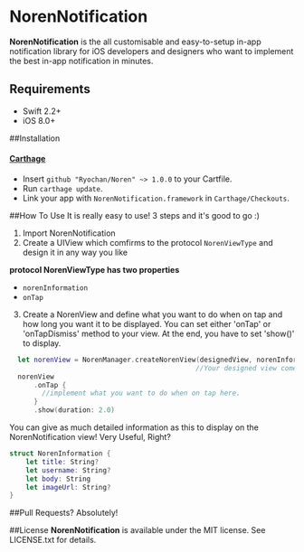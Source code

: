 # NorenNotification
__NorenNotification__ is the all customisable and easy-to-setup in-app notification library for iOS developers and designers
who want to implement the best in-app notification in minutes.

## Requirements

- Swift 2.2+
- iOS 8.0+

##Installation
#### [Carthage](https://github.com/Carthage/Carthage)

- Insert `github "Ryochan/Noren" ~> 1.0.0` to your Cartfile.
- Run `carthage update`.
- Link your app with `NorenNotification.framework` in `Carthage/Checkouts`.

##How To Use
It is really easy to use! 3 steps and it's good to go :)

1. Import NorenNotification
2. Create a UIView which comfirms to the protocol `NorenViewType` and design it in any way you like

  __protocol NorenViewType has two properties__
  - `norenInformation`
  - `onTap`

3. Create a NorenView and define what you want to do when on tap and how long you want it to be displayed.
   You can set either 'onTap' or 'onTapDismiss' method to your view. At the end, you have to set 'show()' to display.
```swift
  let norenView = NorenManager.createNorenView(designedView, norenInformation: NorenInformation(body: "You have new messages"))
                                              //Your designed view comes here. *It has to comform to `NorenViewType`
  norenView 
      .onTap {
        //implement what you want to do when on tap here.
      }
      .show(duration: 2.0)
```

You can give as much detailed information as this to display on the NorenNotification view! Very Useful, Right?
```swift
struct NorenInformation {
    let title: String?
    let username: String?
    let body: String
    let imageUrl: String?
}
```

##Pull Requests?
Absolutely!

##License
__NorenNotification__ is available under the MIT license. See LICENSE.txt for details.
